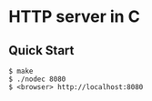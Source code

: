 # HTTP server in C

## Quick Start
```console
$ make
$ ./nodec 8080
$ <browser> http://localhost:8080
```
